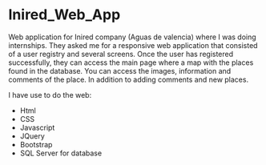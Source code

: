# Inired_Web_App

Web application for Inired company (Aguas de valencia) where I was doing internships. They asked me for a responsive web application that consisted of a user registry and several screens. Once the user has registered successfully, they can access the main page where a map with the places found in the database. You can access the images, information and comments of the place. In addition to adding comments and new places.

I have use to do the web:
 - Html
 - CSS
 - Javascript
 - JQuery
 - Bootstrap
 - SQL Server for database
